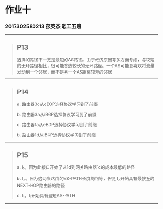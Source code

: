 # 作业十

### 2017302580213 彭英杰 软工五班



--------------------------------------------------

> ## P13
>
> 选择的路径不一定是最短的AS路径。由于经济原因等多方面考虑，与较短的无环路径相比，很可能首选较长的无环路径。一个AS可能更喜欢将流量发动到一个邻居，而不是另一个AS距离较短的邻居

------------------

> ## P14
>
> a. 路由器3c从eBGP选择协议学习到了前缀
> 
> b. 路由器3a从iBGP选择协议学习到了前缀
> 
> c. 路由器1a从eBGP选择协议学习到了前缀
> 
> b. 路由器1d从iBGP选择协议学习到了前缀
> 
----------

> ## P15
>
> a. l<sub>1</sub>。因为此接口开始了从1d到网关路由器1c的成本最低的路径
> 
> b.  l<sub>2</sub>。因为这两条路由的AS-PATH长度均相等，但是 l<sub>2</sub>开始具有最接近的NEXT-HOP路由器的路径
> 
> c.  l<sub>1</sub>。l<sub>1</sub>开始具有最短AS-PATH
> 

--------------

